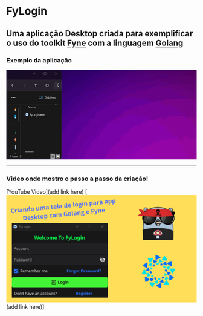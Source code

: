 # FyLogin

## Uma aplicação Desktop criada para exemplificar o uso do toolkit [Fyne](https://Fyne.io) com a linguagem [Golang](https://go.dev)

### Exemplo da aplicação
![example](./assets/fyloginex.gif)

___

### Video onde mostro o passo a passo da criação!
[YouTube Video](add link here)
[![YouTube Thumb](./assets/thumb.png)(add link here)]